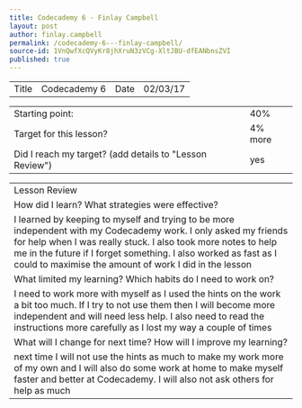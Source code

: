 ```yaml
---
title: Codecademy 6 - Finlay Campbell
layout: post
author: finlay.campbell
permalink: /codecademy-6---finlay-campbell/
source-id: 1VnQwfXcQVyKr8jhXruN3zVCg-XltJBU-dfEANbnsZVI
published: true
---
```

<table>
  <tr>
    <td>Title</td>
    <td>Codecademy 6</td>
    <td>Date</td>
    <td>02/03/17</td>
  </tr>
</table>


<table>
  <tr>
    <td>Starting point:</td>
    <td>40%</td>
  </tr>
  <tr>
    <td>Target for this lesson?</td>
    <td>4% more</td>
  </tr>
  <tr>
    <td>Did I reach my target? 
(add details to "Lesson Review")</td>
    <td>yes</td>
  </tr>
</table>


<table>
  <tr>
    <td>Lesson Review</td>
  </tr>
  <tr>
    <td>How did I learn? What strategies were effective? </td>
  </tr>
  <tr>
    <td>I learned by keeping to myself and trying to be more independent with my Codecademy work. I only asked my friends for help when I was really stuck. I also took more notes to help me in the future if I forget something. I also worked as fast as I could to maximise the amount of work I did in the lesson</td>
  </tr>
  <tr>
    <td>What limited my learning? Which habits do I need to work on? </td>
  </tr>
  <tr>
    <td>I need to work more with myself as I used the hints on the work a bit too much. If I try to not use them then I will become more independent and will need less help. I also need to read the instructions more carefully as I lost my way a couple of times</td>
  </tr>
  <tr>
    <td>What will I change for next time? How will I improve my learning?</td>
  </tr>
  <tr>
    <td>next time I will not use the hints as much to make my work more of my own and I will also do some work at home to make myself faster and better at Codecademy. I will also not ask others for help as much </td>
  </tr>
</table>


